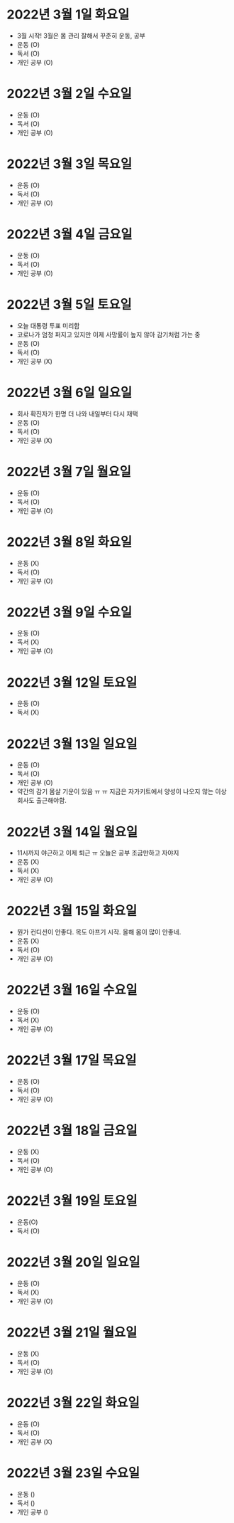 # 2022년 3월 1일 화요일 

- 3월 시작! 3월은 몸 관리 잘해서 꾸준히 운동, 공부 
- 운동 (O)
- 독서 (O)
- 개인 공부 (O)

# 2022년 3월 2일 수요일

- 운동 (O)
- 독서 (O)
- 개인 공부 (O)

# 2022년 3월 3일 목요일

- 운동 (O)
- 독서 (O)
- 개인 공부 (O)

# 2022년 3월 4일 금요일

- 운동 (O)
- 독서 (O)
- 개인 공부 (O)

# 2022년 3월 5일 토요일

- 오늘 대통령 투표 미리함
- 코로나가 엄청 퍼지고 있지만 이제 사망률이 높지 않아 감기처럼 가는 중 
- 운동 (O)
- 독서 (O)
- 개인 공부 (X)

# 2022년 3월 6일 일요일

- 회사 확진자가 한명 더 나와 내일부터 다시 재택 
- 운동 (O)
- 독서 (O)
- 개인 공부 (X)

# 2022년 3월 7일 월요일 

- 운동 (O)
- 독서 (O)
- 개인 공부 (O)

# 2022년 3월 8일 화요일

- 운동 (X)
- 독서 (O)
- 개인 공부 (O)

# 2022년 3월 9일 수요일

- 운동 (O)
- 독서 (X)
- 개인 공부 (O)

# 2022년 3월 12일 토요일 

- 운동 (O)
- 독서 (X)

# 2022년 3월 13일 일요일 

- 운동 (O)
- 독서 (O)
- 개인 공부 (O)
- 약간의 감기 몸살 기운이 있음 ㅠ ㅠ 지금은 자가키트에서 양성이 나오지 않는 이상 회사도 출근해야함.

# 2022년 3월 14일 월요일 

- 11시까지 야근하고 이제 퇴근 ㅠ 오늘은 공부 조금만하고 자야지 
- 운동 (X)
- 독서 (X)
- 개인 공부 (O)

# 2022년 3월 15일 화요일 

- 뭔가 컨디션이 안좋다. 목도 아프기 시작. 올해 몸이 많이 안좋네.
- 운동 (X)
- 독서 (O)
- 개인 공부 (O)

# 2022년 3월 16일 수요일 

- 운동 (O)
- 독서 (X)
- 개인 공부 (O)

# 2022년 3월 17일 목요일 

- 운동 (O)
- 독서 (O)
- 개인 공부 (O)

# 2022년 3월 18일 금요일 

- 운동 (X)
- 독서 (O)
- 개인 공부 (O)

# 2022년 3월 19일 토요일 

- 운동(O)
- 독서 (O)

# 2022년 3월 20일 일요일 

- 운동 (O)
- 독서 (X)
- 개인 공부 (O)

# 2022년 3월 21일 월요일 

- 운동 (X)
- 독서 (O)
- 개인 공부 (O)

# 2022년 3월 22일 화요일 

- 운동 (O)
- 독서 (O)
- 개인 공부 (X)

# 2022년 3월 23일 수요일 

- 운동 ()
- 독서 ()
- 개인 공부 ()
